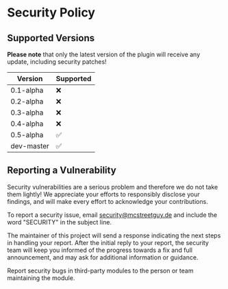# Security Policy

## Supported Versions

**Please note** that only the latest version of the plugin will receive any update, including security patches!

| Version | Supported |
| ------- | --------- |
| 0.1-alpha | :x: |
| 0.2-alpha | :x: |
| 0.3-alpha | :x: |
| 0.4-alpha | :x: |
| 0.5-alpha | :white_check_mark: |
| dev-master | :white_check_mark: |

## Reporting a Vulnerability

Security vulnerabilities are a serious problem and therefore we do not take them lightly!
We appreciate your efforts to responsibly disclose your findings, and will make every effort to acknowledge your contributions.

To report a security issue, email security@mcstreetguy.de and include the word "SECURITY" in the subject line.

The maintainer of this project will send a response indicating the next steps in handling your report.
After the initial reply to your report, the security team will keep you informed of the progress towards a fix and full announcement, and may ask for additional information or guidance.

Report security bugs in third-party modules to the person or team maintaining the module.
